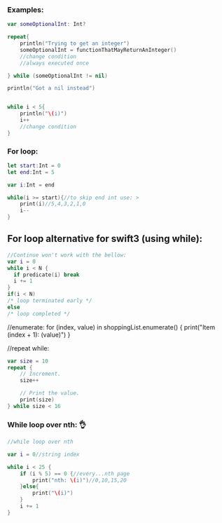 ### Examples:

```swift
var someOptionalInt: Int?

repeat{
    println("Trying to get an integer")
    someOptionalInt = functionThatMayReturnAnInteger()
    //change condition
    //always executed once

} while (someOptionalInt != nil)

println("Got a nil instead")


while i < 5{
    println("\(i)")
    i++
    //change condition
}
```


### For loop:

```swift
let start:Int = 0
let end:Int = 5

var i:Int = end

while(i >= start){//to skip end int use: >
    print(i)//5,4,3,2,1,0
    i--
}
```


## For loop alternative for swift3 (using while):
```swift
//Continue won't work with the bellow:
var i = 0
while i < N {
  if predicate(i) break
  i += 1
}
if(i < N)
/* loop terminated early */
else
/* loop completed */
```

//enumerate:
for (index, value) in shoppingList.enumerate() {
    print("Item \(index + 1): \(value)")
}

//repeat while:

```swift
var size = 10
repeat {
    // Increment.
    size++

    // Print the value.
    print(size)
} while size < 16
```

### While loop over nth: 👌

```swift
//while loop over nth

var i = 0//string index

while i < 25 {
    if (i % 5) == 0 {//every...nth page
        print("nth: \(i)")//0,10,15,20
    }else{
        print("\(i)")
    }
    i += 1
}

```
